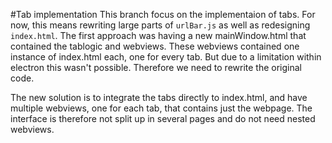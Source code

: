#Tab implementation
This branch focus on the implementaion of tabs. For now, this means rewriting large parts of `urlBar.js` as well as redesigning `index.html`. The first approach was having a new mainWindow.html that contained the tablogic and webviews. These webviews contained one instance of index.html each, one for every tab. But due to a limitation within electron this wasn't possible. Therefore we need to rewrite the original code.

The new solution is to integrate the tabs directly to index.html, and have multiple webviews, one for each tab, that contains just the webpage. The interface is therefore not split up in several pages and do not need nested webviews.
